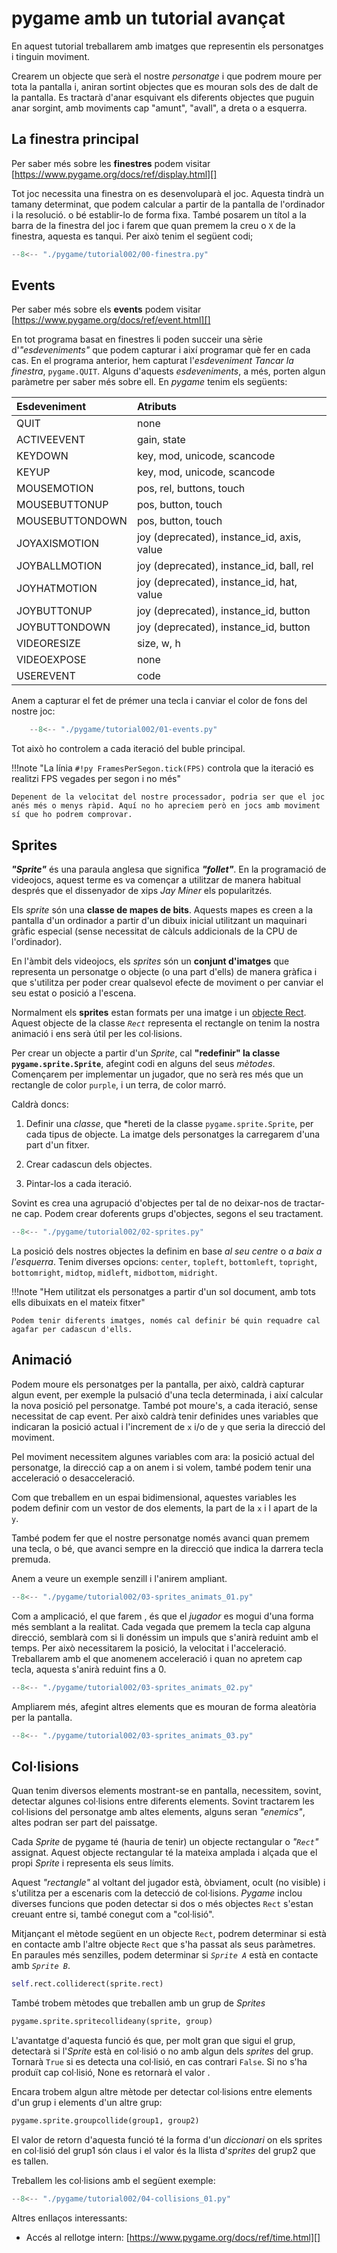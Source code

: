 # pygame amb un tutorial avançat

En aquest tutorial treballarem amb imatges que representin els personatges i tinguin moviment.

Crearem un objecte que serà el nostre *personatge* i que podrem moure per tota la pantalla i, aniran sortint objectes que es mouran sols des de dalt de la pantalla. Es tractarà d'anar esquivant els diferents objectes que puguin anar sorgint, amb moviments cap "amunt", "avall", a dreta o a esquerra.

## La finestra principal

Per saber més sobre les **finestres** podem visitar [https://www.pygame.org/docs/ref/display.html][]

Tot joc necessita una finestra on es desenvoluparà el joc. Aquesta tindrà un tamany determinat, que podem calcular a partir de la pantalla de l'ordinador i la resolució. o bé establir-lo de forma fixa. També posarem un títol a la barra de la finestra del  joc i farem que quan premem la creu o `X` de la finestra, aquesta es tanqui. Per això tenim el següent codi;

```py title="Joc amb finestra bàsica"
--8<-- "./pygame/tutorial002/00-finestra.py"
```

## Events

Per saber més sobre els **events** podem visitar [https://www.pygame.org/docs/ref/event.html][]

En tot programa basat en finestres li poden succeir una sèrie d'*"esdeveniments"* que podem capturar i així programar què fer en cada cas. En el programa anterior, hem capturat l'*esdeveniment* *Tancar la finestra*, `pygame.QUIT`. Alguns d'aquests *esdeveniments*, a més, porten algun paràmetre per saber més sobre ell. En *pygame* tenim els següents:

| Esdeveniment | Atributs |
|:-------------|:---------|
| QUIT              | none |
| ACTIVEEVENT       | gain, state |
| KEYDOWN           | key, mod, unicode, scancode |
| KEYUP             | key, mod, unicode, scancode |
| MOUSEMOTION       | pos, rel, buttons, touch |
| MOUSEBUTTONUP     | pos, button, touch |
| MOUSEBUTTONDOWN   | pos, button, touch |
| JOYAXISMOTION     | joy (deprecated), instance_id, axis, value |
| JOYBALLMOTION     | joy (deprecated), instance_id, ball, rel |
| JOYHATMOTION      | joy (deprecated), instance_id, hat, value |
| JOYBUTTONUP       | joy (deprecated), instance_id, button |
| JOYBUTTONDOWN     | joy (deprecated), instance_id, button |
| VIDEORESIZE       | size, w, h |
| VIDEOEXPOSE       | none |
| USEREVENT         | code |

Anem a capturar el fet de prémer una tecla i canviar el color de fons del nostre joc:

```py title="Joc amb captura d'events bàsica" hl_lines="1"
    --8<-- "./pygame/tutorial002/01-events.py"
```

Tot això ho controlem a cada iteració del buble principal.

!!!note "La línia `#!py FramesPerSegon.tick(FPS)` controla que la iteració es realitzi FPS vegades per segon i no més"

    Depenent de la velocitat del nostre processador, podria ser que el joc anés més o menys ràpid. Aquí no ho apreciem però en jocs amb moviment sí que ho podrem comprovar.

## Sprites

_**"Sprite"**_ és una paraula anglesa que significa _**"follet"**_. En la programació de videojocs, aquest terme es va començar a utilitzar de manera habitual després que el dissenyador de xips *Jay Miner* els popularitzés.

Els *sprite* són una **classe de mapes de bits**. Aquests mapes es creen a la pantalla d'un ordinador a partir d'un dibuix inicial utilitzant un maquinari gràfic especial (sense necessitat de càlculs addicionals de la CPU de l'ordinador).

En l'àmbit dels videojocs, els *sprites* són un **conjunt d'imatges** que representa un personatge o objecte (o una part d'ells) de manera gràfica i que s'utilitza per poder crear qualsevol efecte de moviment o per canviar el seu estat o posició a l'escena.

Normalment els **sprites** estan formats per una imatge i un [objecte Rect][]. Aquest objecte de la classe *`Rect`* representa el rectangle on tenim la nostra animació i ens serà útil per les col·lisions.

Per crear un objecte a partir d'un *Sprite*, cal **"redefinir" la classe `pygame.sprite.Sprite`**, afegint codi en alguns del seus *mètodes*. Començarem per implementar un jugador, que no serà res més que un rectangle de color `purple`, i un terra, de color marró.

Caldrà doncs:

1. Definir una *classe*, que *hereti de la classe `pygame.sprite.Sprite`, per cada tipus de objecte. La imatge dels personatges la carregarem d'una part d'un fitxer.

2. Crear cadascun dels objectes.

3. Pintar-los a cada iteració.

Sovint es crea una agrupació d'objectes per tal de no deixar-nos de tractar-ne cap. Podem crear doferents grups d'objectes, segons el seu tractament.

```py title="Joc amb sprites bàsic" hl_lines="1"
--8<-- "./pygame/tutorial002/02-sprites.py"
```

La posició dels nostres objectes la definim en base *al seu centre* o *a baix a l'esquerra*. Tenim diverses opcions: `center`, `topleft`, `bottomleft`, `topright`, `bottomright`, `midtop`, `midleft`, `midbottom`, `midright`.

!!!note "Hem utilitzat els personatges a partir d'un sol document, amb tots ells dibuixats en el mateix fitxer"

    Podem tenir diferents imatges, només cal definir bé quin requadre cal agafar per cadascun d'ells.

## Animació

Podem moure els personatges per la pantalla, per això, caldrà capturar algun event, per exemple la pulsació d'una tecla determinada, i així calcular la nova posició pel personatge. També pot moure's, a cada iteració, sense necessitat de cap event. Per això caldrà tenir definides unes variables que indicaran la posició actual i l'increment de `x` i/o de `y` que seria la direcció del moviment.

Pel moviment necessitem algunes variables com ara: la posició actual del personatge, la direcció cap a on anem i si volem, també podem tenir una acceleració o desacceleració.

Com que treballem en un espai bidimensional, aquestes variables les podem definir com un vestor de dos elements, la part de la `x` i l apart de la `y`.

També podem fer que el nostre personatge només avanci quan premem una tecla, o bé, que avanci sempre en la direcció que indica la darrera tecla premuda.

Anem a veure un exemple senzill i l'anirem ampliant.

```py title="Joc amb moviment bàsic" hl_lines="1"
--8<-- "./pygame/tutorial002/03-sprites_animats_01.py"
```

Com a amplicació, el que farem , és que el *jugador* es mogui d'una forma més semblant a la realitat. Cada vegada que premem la tecla cap alguna direcció, semblarà com si li donéssim un impuls que s'anirà reduint amb el temps. Per això necessitarem la posició, la velocitat i l'acceleració.
Treballarem amb el que anomenem acceleració i quan no apretem cap tecla, aquesta s'anirà reduint fins a 0.

```py title="Joc amb moviment bàsic" hl_lines="1"
--8<-- "./pygame/tutorial002/03-sprites_animats_02.py"
```

Ampliarem més, afegint altres elements que es mouran de forma aleatòria per la pantalla.

```py title="Joc amb moviment de diversos objectes" hl_lines="1"
--8<-- "./pygame/tutorial002/03-sprites_animats_03.py"
```

## Col·lisions

Quan tenim diversos elements mostrant-se en pantalla, necessitem, sovint, detectar algunes col·lisions entre diferents elements. Sovint tractarem les col·lisions del personatge amb altes elements, alguns seran *"enemics"*, altes podran ser part del paissatge.

Cada *Sprite* de pygame té (hauria de tenir) un objecte rectangular o *"`Rect`"* assignat. Aquest objecte rectangular té la mateixa amplada i alçada que el propi *Sprite* i representa els seus límits.

Aquest *"rectangle"* al voltant del jugador està, òbviament, ocult (no visible) i s'utilitza per a escenaris com la detecció de col·lisions. *Pygame* inclou diverses funcions que poden detectar si dos o més objectes `Rect` s'estan creuant entre si, també conegut com a "col·lisió".

Mitjançant el mètode següent en un objecte `Rect`, podrem determinar si està en contacte amb l'altre objecte `Rect` que s'ha passat als seus paràmetres. En paraules més senzilles, podem determinar si *`Sprite A`* està en contacte amb *`Sprite B`*.

```py
self.rect.colliderect(sprite.rect)
```

També trobem mètodes que treballen amb un grup de *Sprites*

```py
pygame.sprite.spritecollideany(sprite, group)
```

L'avantatge d'aquesta funció és que, per molt gran que sigui el grup, detectarà si l'*Sprite* està en col·lisió o no amb algun dels *sprites* del grup. Tornarà `True` si es detecta una col·lisió, en cas contrari `False`. Si no s'ha produït cap col·lisió, None es retornarà el valor .

Encara trobem algun altre mètode per detectar col·lisions entre elements d'un grup i elements d'un altre grup:

```py
pygame.sprite.groupcollide(group1, group2)
```

El valor de retorn d'aquesta funció té la forma d'un *diccionari* on els sprites en col·lisió del grup1 són claus i el valor és la llista d'*sprites* del grup2 que es tallen.

Treballem les col·lisions amb el següent exemple:

```py title="Joc amb moviment i control de col·lisions" hl_lines="114-123 125-129"
--8<-- "./pygame/tutorial002/04-collisions_01.py"
```


Altres enllaços interessants:

* Accés al rellotge intern: [https://www.pygame.org/docs/ref/time.html][]

[pygame]:   https://www.pygame.org/ "pygame"
[primer tutorial]: https://coderslegacy.com/python/pygame-platformer-game-development/?utm_content=cmp-true
[amb tutorial]: https://github.com/Patataman/PythonBasic/blob/master/frameworks/pygame/

[https://www.pygame.org/docs/ref/display.html]: https://www.pygame.org/docs/ref/display.html
[https://www.pygame.org/docs/ref/event.html]:   https://www.pygame.org/docs/ref/event.html
[objecte Rect]:                                 https://www.pygame.org/docs/ref/rect.html
[http://caca.zoy.org/wiki/libcaca]:             http://caca.zoy.org/wiki/libcaca
[https://www.pygame.org/docs/ref/time.html]:    https://www.pygame.org/docs/ref/time.html
